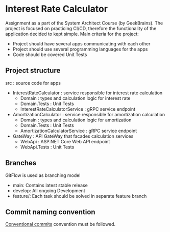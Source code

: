 # Interest Rate Calculator
Assignment as a part of the System Architect Course (by GeekBrains). The project is focused on practicing CI/CD, therefore the functionality of the application decided to kept simple. 
Main criteria for the project:
- Project should have several apps communicating with each other
- Project should use several programming languages for the apps
- Code should be covered Unit Tests

## Project structure
src : source code for apps
- InterestRateCalculator : service responsible for interest rate calculation
  - Domain : types and calculation logic for interest rate
  - Domain.Tests : Unit Tests
  - InterestRateCalculatorService : gRPC service endpoint
- AmortizationCalculator : service responsible for amortization calculation
  - Domain : types and calculation logic for amortization
  - Domain.Tests : Unit Tests
  - AmortizationCalculatorService : gRPC service endpoint
- GateWay : API GateWay that facades calculation services
  - WebApi : ASP.NET Core Web API endpoint
  - WebApi.Tests : Unit Tests

## Branches
GitFlow is used as branching model
- main: Contains latest stable release 
- develop: All ongoing Development 
- feature/: Each task should be solved in separate feature branch 


## Commit naming convention
[Conventional commits](https://www.conventionalcommits.org/en/v1.0.0/) convention must be followed.
